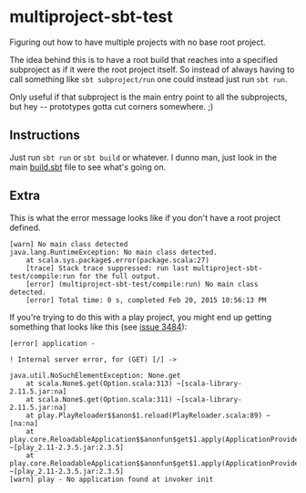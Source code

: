 # multiproject-sbt-test
Figuring out how to have multiple projects with no base root project.

The idea behind this is to have a root build that reaches into a specified
subproject as if it were the root project itself. So instead of always having
to call something like ```sbt subproject/run``` one could instead just run
```sbt run```.

Only useful if that subproject is the main entry point to all the subprojects,
but hey -- prototypes gotta cut corners somewhere. ;)

Instructions
------------

Just run ```sbt run``` or ```sbt build``` or whatever. I dunno man, just look in
the main [build.sbt](build.sbt) file to see what's going on.

Extra
-----

This is what the error message looks like if you don't have a root project defined.

```
[warn] No main class detected
java.lang.RuntimeException: No main class detected.
    at scala.sys.package$.error(package.scala:27)
    [trace] Stack trace suppressed: run last multiproject-sbt-test/compile:run for the full output.
    [error] (multiproject-sbt-test/compile:run) No main class detected.
    [error] Total time: 0 s, completed Feb 20, 2015 10:56:13 PM
```

If you're trying to do this with a play project, you might end up getting something that
looks like this (see [issue 3484](https://github.com/playframework/playframework/issues/3484)):

```
[error] application - 

! Internal server error, for (GET) [/] ->

java.util.NoSuchElementException: None.get
    at scala.None$.get(Option.scala:313) ~[scala-library-2.11.5.jar:na]
    at scala.None$.get(Option.scala:311) ~[scala-library-2.11.5.jar:na]
    at play.PlayReloader$$anon$1.reload(PlayReloader.scala:89) ~[na:na]
    at play.core.ReloadableApplication$$anonfun$get$1.apply(ApplicationProvider.scala:122) ~[play_2.11-2.3.5.jar:2.3.5]
    at play.core.ReloadableApplication$$anonfun$get$1.apply(ApplicationProvider.scala:120) ~[play_2.11-2.3.5.jar:2.3.5]
[warn] play - No application found at invoker init
```
